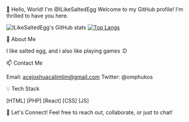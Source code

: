 👋 Hello, World! I'm @ILikeSaltedEgg
Welcome to my GitHub profile! I'm thrilled to have you here.


![ILikeSaltedEgg's GitHub stats](https://github-readme-stats.vercel.app/api?username=ILikeSaltedEgg&show_icons=true&theme=dark)
[![Top Langs](https://github-readme-stats.vercel.app/api/top-langs/?username=ILikeSaltedEgg&layout=compact&theme=dark)](https://github.com/ILikeSaltedEgg/github-readme-stats&layout=compact&theme=dark)

🚀 About Me

I like salted egg, and i also like playing games :D

📫 Contact Me

Email: acejoshuacalimlim@gmail.com
Twitter: @omphukos

💡 Tech Stack

[HTML]
[PHP]
[React]
[CSS]
[JS]


💬 Let's Connect!
Feel free to reach out, collaborate, or just to chat!
<!---
ILikeSaltedEgg/ILikeSaltedEgg is a ✨ special ✨ repository because its `README.md` (this file) appears on your GitHub profile.
You can click the Preview link to take a look at your changes.
--->
